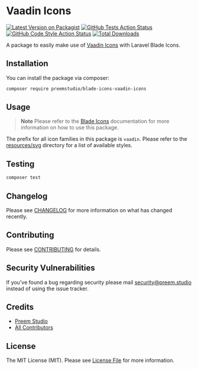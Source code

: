 # Vaadin Icons

[![Latest Version on Packagist](https://img.shields.io/packagist/v/preemstudio/blade-icons-vaadin-icons.svg?style=flat-square)](https://packagist.org/packages/preemstudio/blade-icons-vaadin-icons)
[![GitHub Tests Action Status](https://img.shields.io/github/actions/workflow/status/preemstudio/blade-icons-vaadin-icons/run-tests.yml?branch=main&label=tests&style=flat-square)](https://github.com/PreemStudio/blade-icons-vaadin-icons/actions?query=workflow%3Arun-tests+branch%3Amain)
[![GitHub Code Style Action Status](https://img.shields.io/github/actions/workflow/status/preemstudio/blade-icons-vaadin-icons/fix-php-code-style-issues.yml?branch=main&label=code%20style&style=flat-square)](https://github.com/PreemStudio/blade-icons-vaadin-icons/actions?query=workflow%3A"Fix+PHP+code+style+issues"+branch%3Amain)
[![Total Downloads](https://img.shields.io/packagist/dt/preemstudio/blade-icons-vaadin-icons.svg?style=flat-square)](https://packagist.org/packages/preemstudio/blade-icons-vaadin-icons)

A package to easily make use of [Vaadin Icons](https://github.com/vaadin/vaadin-icons) with Laravel Blade Icons.

## Installation

You can install the package via composer:

```bash
composer require preemstudio/blade-icons-vaadin-icons
```

## Usage

> **Note**
> Please refer to the [Blade Icons](https://github.com/PreemStudio/blade-icons) documentation for more information on how to use this package.

The prefix for all icon families in this package is `vaadin`. Please refer to the [resources/svg](/resources/svg) directory for a list of available styles.

## Testing

```bash
composer test
```

## Changelog

Please see [CHANGELOG](CHANGELOG.md) for more information on what has changed recently.

## Contributing

Please see [CONTRIBUTING](CONTRIBUTING.md) for details.

## Security Vulnerabilities

If you've found a bug regarding security please mail [security@preem.studio](mailto:security@preem.studio) instead of using the issue tracker.

## Credits

- [Preem Studio](https://github.com/PreemStudio)
- [All Contributors](../../contributors)

## License

The MIT License (MIT). Please see [License File](LICENSE.md) for more information.
